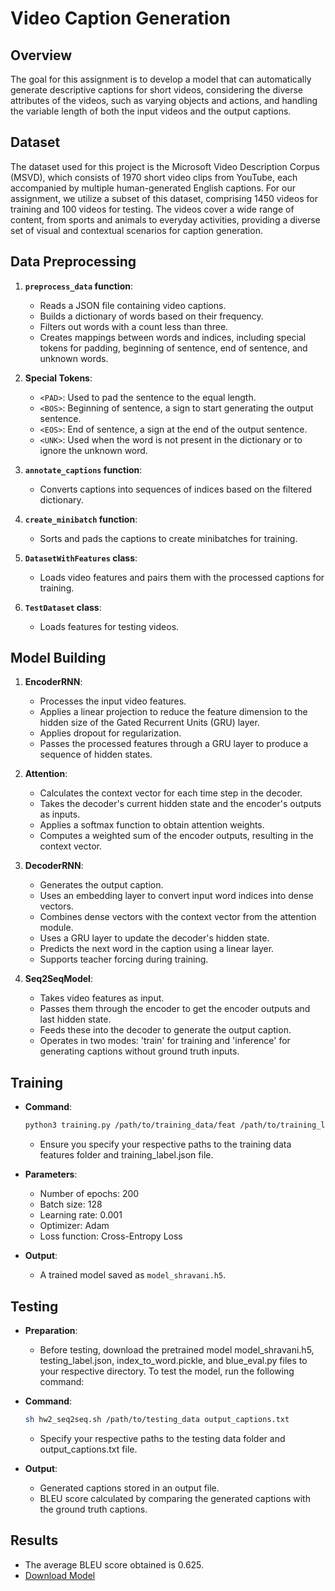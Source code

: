 # Video Caption Generation

## Overview

The goal for this assignment is to develop a model that can automatically generate descriptive captions for short videos, considering the diverse attributes of the videos, such as varying objects and actions, and handling the variable length of both the input videos and the output captions.

## Dataset

The dataset used for this project is the Microsoft Video Description Corpus (MSVD), which consists of 1970 short video clips from YouTube, each accompanied by multiple human-generated English captions. For our assignment, we utilize a subset of this dataset, comprising 1450 videos for training and 100 videos for testing. The videos cover a wide range of content, from sports and animals to everyday activities, providing a diverse set of visual and contextual scenarios for caption generation.

## Data Preprocessing

1. **`preprocess_data` function**:
    - Reads a JSON file containing video captions.
    - Builds a dictionary of words based on their frequency.
    - Filters out words with a count less than three.
    - Creates mappings between words and indices, including special tokens for padding, beginning of sentence, end of sentence, and unknown words.

2. **Special Tokens**:
    - `<PAD>`: Used to pad the sentence to the equal length.
    - `<BOS>`: Beginning of sentence, a sign to start generating the output sentence.
    - `<EOS>`: End of sentence, a sign at the end of the output sentence.
    - `<UNK>`: Used when the word is not present in the dictionary or to ignore the unknown word.

3. **`annotate_captions` function**:
    - Converts captions into sequences of indices based on the filtered dictionary.

4. **`create_minibatch` function**:
    - Sorts and pads the captions to create minibatches for training.

5. **`DatasetWithFeatures` class**:
    - Loads video features and pairs them with the processed captions for training.

6. **`TestDataset` class**:
    - Loads features for testing videos.

## Model Building

1. **EncoderRNN**:
    - Processes the input video features.
    - Applies a linear projection to reduce the feature dimension to the hidden size of the Gated Recurrent Units (GRU) layer.
    - Applies dropout for regularization.
    - Passes the processed features through a GRU layer to produce a sequence of hidden states.

2. **Attention**:
    - Calculates the context vector for each time step in the decoder.
    - Takes the decoder's current hidden state and the encoder's outputs as inputs.
    - Applies a softmax function to obtain attention weights.
    - Computes a weighted sum of the encoder outputs, resulting in the context vector.

3. **DecoderRNN**:
    - Generates the output caption.
    - Uses an embedding layer to convert input word indices into dense vectors.
    - Combines dense vectors with the context vector from the attention module.
    - Uses a GRU layer to update the decoder's hidden state.
    - Predicts the next word in the caption using a linear layer.
    - Supports teacher forcing during training.

4. **Seq2SeqModel**:
    - Takes video features as input.
    - Passes them through the encoder to get the encoder outputs and last hidden state.
    - Feeds these into the decoder to generate the output caption.
    - Operates in two modes: 'train' for training and 'inference' for generating captions without ground truth inputs.

## Training

- **Command**:
    ```bash
    python3 training.py /path/to/training_data/feat /path/to/training_label.json
    ```
    - Ensure you specify your respective paths to the training data features folder and training_label.json file.

- **Parameters**:
    - Number of epochs: 200
    - Batch size: 128
    - Learning rate: 0.001
    - Optimizer: Adam
    - Loss function: Cross-Entropy Loss

- **Output**:
    - A trained model saved as `model_shravani.h5`.

## Testing

- **Preparation**:
    - Before testing, download the pretrained model model_shravani.h5, testing_label.json, index_to_word.pickle, and blue_eval.py files to your respective directory. To test the model, run the following command:

- **Command**:
    ```bash
    sh hw2_seq2seq.sh /path/to/testing_data output_captions.txt
    ```
    - Specify your respective paths to the testing data folder and output_captions.txt file.

- **Output**:
    - Generated captions stored in an output file.
    - BLEU score calculated by comparing the generated captions with the ground truth captions.

## Results

- The average BLEU score obtained is 0.625.
- [Download Model](https://drive.google.com/file/d/19dvvQgTKG4UelaMULE6lmvMWQ06yPlLJ/view?usp=sharing)
